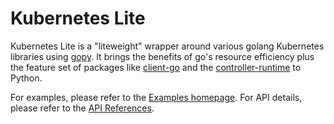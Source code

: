 # Kubernetes Lite

Kubernetes Lite is a "liteweight" wrapper around various golang Kubernetes libraries using [gopy](https://github.com/go-python/gopy). It brings the benefits of go's resource efficiency plus the feature set of packages like [client-go](k8s.io/client-go) and the [controller-runtime](https://pkg.go.dev/sigs.k8s.io/controller-runtime) to Python.

For examples, please refer to the [Examples homepage](./examples/README.md).
For API details, please refer to the [API References](./api_references.md).
